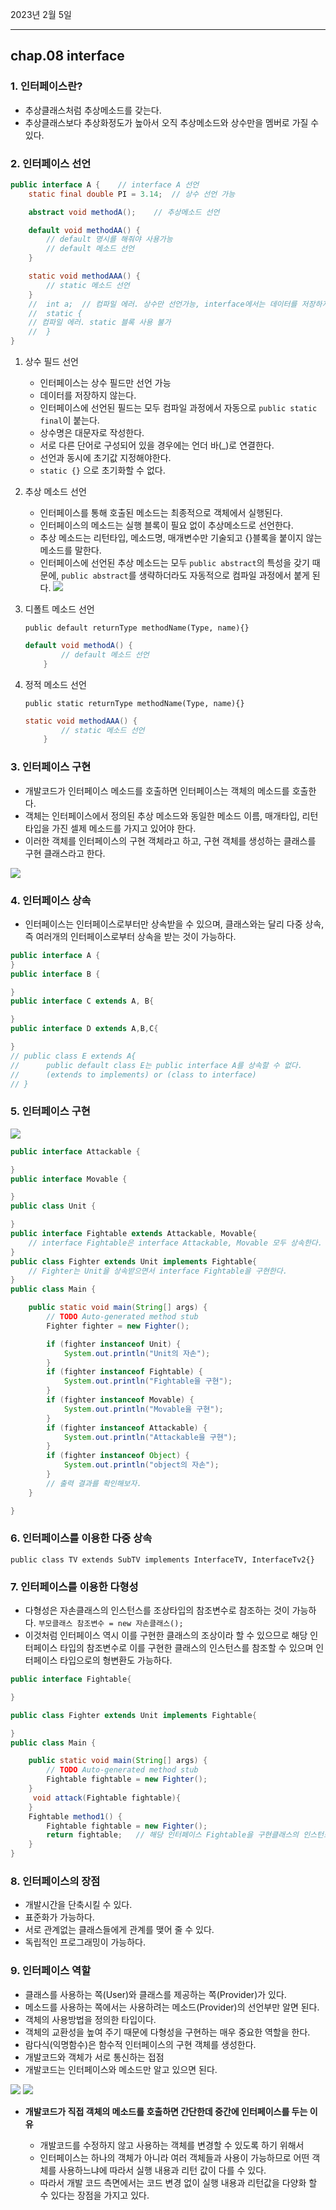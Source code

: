 2023년 2월 5일

---

## chap.08 interface

### 1. 인터페이스란?

- 추상클래스처럼 추상메소드를 갖는다.
- 추상클래스보다 추상화정도가 높아서 오직 추상메소드와 상수만을 멤버로 가질 수 있다.

### 2. 인터페이스 선언

```java
public interface A {    // interface A 선언
	static final double PI = 3.14;  // 상수 선언 가능

	abstract void methodA();    // 추상메소드 선언

	default void methodAA() {
		// default 명시를 해줘야 사용가능
        // default 메소드 선언
	}

	static void methodAAA() {
        // static 메소드 선언
	}
    //	int a;	// 컴파일 에러. 상수만 선언가능, interface에서는 데이터를 저장하지 않는다.
    //	static {
	// 컴파일 에러. static 블록 사용 불가
    //	}
}
```

1. 상수 필드 선언

   - 인터페이스는 상수 필드만 선언 가능
   - 데이터를 저장하지 않는다.
   - 인터페이스에 선언된 필드는 모두 컴파일 과정에서 자동으로 `public static final`이 붙는다.
   - 상수명은 대문자로 작성한다.
   - 서로 다른 단어로 구성되어 있을 경우에는 언더 바(\_)로 연결한다.
   - 선언과 동시에 초기값 지정해야한다.
   - `static {}` 으로 초기화할 수 없다.

2. 추상 메소드 선언

   - 인터페이스를 통해 호출된 메소드는 최종적으로 객체에서 실행된다.
   - 인터페이스의 메소드는 실행 블록이 필요 없이 추상메소드로 선언한다.
   - 추상 메소드는 리턴타입, 메소드명, 매개변수만 기술되고 {}블록을 붙이지 않는 메소드를 말한다.
   - 인터페이스에 선언된 추상 메소드는 모두 `public abstract`의 특성을 갖기 때문에, `public abstract`를 생략하더라도 자동적으로 컴파일 과정에서 붙게 된다.
     ![](https://cafeptthumb-phinf.pstatic.net/MjAyMDExMjFfNjcg/MDAxNjA1OTI4MjMzMjE1.RqtB0LvLheDpZF_1ciXYMED2lQcHOQYEgSXOu68lF_4g.s6-EcqYX5C74CAL-OqRtDZd-zdMExw3B_Z8P0YZUn1Yg.PNG/a1.PNG?type=w1600)

3. 디폴트 메소드 선언

   `public default returnType methodName(Type, name){}`

   ```java
   default void methodA() {
           // default 메소드 선언
       }
   ```

4. 정적 메소드 선언

   `public static returnType methodName(Type, name){}`

   ```java
   static void methodAAA() {
           // static 메소드 선언
       }
   ```

### 3. 인터페이스 구현

- 개발코드가 인터페이스 메소드를 호출하면 인터페이스는 객체의 메소드를 호출한다.
- 객체는 인터페이스에서 정의된 추상 메소드와 동일한 메소드 이름, 매개타입, 리턴타입을 가진 셀제 메소드를 가지고 있어야 한다.
- 이러한 객체를 인터페이스의 구현 객체라고 하고, 구현 객체를 생성하는 클래스를 구현 클래스라고 한다.

![](https://cafeptthumb-phinf.pstatic.net/MjAyMDExMjFfMTkw/MDAxNjA1OTM1NTA4NjEz.-JL3N-8-AUhkAR7oelT_lfEk3HXcjEpc03Aj6K7nmW0g.7tdYCFb4BeyZ6z5vVeMLAdXGbBaLITpZZbpj8KLralsg.PNG/a1.PNG?type=w1600)

### 4. 인터페이스 상속

- 인터페이스는 인터페이스로부터만 상속받을 수 있으며, 클래스와는 달리 다중 상속, 즉 여러개의 인터페이스로부터 상속을 받는 것이 가능하다.

```java
public interface A {
}
public interface B {

}
public interface C extends A, B{

}
public interface D extends A,B,C{

}
// public class E extends A{
//      public default class E는 public interface A를 상속할 수 없다.
//      (extends to implements) or (class to interface)
// }
```

### 5. 인터페이스 구현

![](https://cafeptthumb-phinf.pstatic.net/MjAyMDExMjJfMjcg/MDAxNjA2MDQyMTc3NDM1.R-XkxHVXQU3cfH7FPfaxcgdYcICtlYZoyq5kSLSKoSIg.3wsTc2u9Tczk9bLpZsqYRw5wBk-h3gftgCuqbo-oBLIg.PNG/image.png?type=w1600)

```java
public interface Attackable {

}
public interface Movable {

}
public class Unit {

}
public interface Fightable extends Attackable, Movable{
    // interface Fightable은 interface Attackable, Movable 모두 상속한다.
}
public class Fighter extends Unit implements Fightable{
    // Fighter는 Unit을 상속받으면서 interface Fightable을 구현한다.
}
public class Main {

	public static void main(String[] args) {
		// TODO Auto-generated method stub
		Fighter fighter = new Fighter();

		if (fighter instanceof Unit) {
			System.out.println("Unit의 자손");
		}
		if (fighter instanceof Fightable) {
			System.out.println("Fightable을 구현");
		}
		if (fighter instanceof Movable) {
			System.out.println("Movable을 구현");
		}
		if (fighter instanceof Attackable) {
			System.out.println("Attackable을 구현");
		}
		if (fighter instanceof Object) {
			System.out.println("object의 자손");
		}
        // 출력 결과를 확인해보자.
	}

}
```

### 6. 인터페이스를 이용한 다중 상속

`public class TV extends SubTV implements InterfaceTV, InterfaceTv2{}`

### 7. 인터페이스를 이용한 다형성

- 다형성은 자손클래스의 인스턴스를 조상타입의 참조변수로 참조하는 것이 가능하다.
  `부모클래스 참조변수 = new 자손클래스();`
- 이것처럼 인터페이스 역시 이를 구현한 클래스의 조상이라 할 수 있으므로 해당 인터페이스 타입의 참조변수로 이를 구현한 클래스의 인스턴스를 참조할 수 있으며 인터페이스 타입으로의 형변환도 가능하다.

```java
public interface Fightable{

}

public class Fighter extends Unit implements Fightable{

}
public class Main {

	public static void main(String[] args) {
		// TODO Auto-generated method stub
		Fightable fightable = new Fighter();
    }
     void attack(Fightable fightable){
    }
    Fightable method1() {
		Fightable fightable = new Fighter();
		return fightable;   // 해당 인터페이스 Fightable을 구현클래스의 인스턴스로 반환한다는 것을 의미한다.
    }
}
```

### 8. 인터페이스의 장점

- 개발시간을 단축시킬 수 있다.
- 표준화가 가능하다.
- 서로 관계없는 클래스들에게 관계를 맺어 줄 수 있다.
- 독립적인 프로그래밍이 가능하다.

### 9. 인터페이스 역할

- 클래스를 사용하는 쪽(User)와 클래스를 제공하는 쪽(Provider)가 있다.
- 메소드를 사용하는 쪽에서는 사용하려는 메소드(Provider)의 선언부만 알면 된다.
- 객체의 사용방법을 정의한 타입이다.
- 객체의 교환성을 높여 주기 때문에 다형성을 구현하는 매우 중요한 역할을 한다.
- 람다식(익명함수)은 함수적 인터페이스의 구현 객체를 생성한다.
- 개발코드와 객체가 서로 통신하는 접점
- 개발코드는 인터페이스와 메소드만 알고 있으면 된다.

![](https://cafeptthumb-phinf.pstatic.net/MjAyMDExMjFfMjQw/MDAxNjA1OTI3NTAyMTY3.uLfbNzGG1pXb1fqLjOwOEqV4ugdGw8w50aLJ_QLXl6wg.0EMwjuF1jWhWcpm2d1sc1Xs3z8HMZpk6Th8LRfT6ynkg.PNG/%E3%85%811.png?type=w1600)
![](https://cafeptthumb-phinf.pstatic.net/MjAyMDExMjFfMjY4/MDAxNjA1OTI3NTE5Njgy.VZaIgaa6cYBRJQl5NfpiauVkqwTg26y8hJFZSQodNYgg.Ai4HdLDGMV75Y9SBHv0RmPP8r1x9-x4aoc4VvIKLkzog.PNG/%E3%85%812.png?type=w1600)

- **개발코드가 직접 객체의 메소드를 호출하면 간단한데 중간에 인터페이스를 두는 이유**

  - 개발코드를 수정하지 않고 사용하는 객체를 변경할 수 있도록 하기 위해서
  - 인터페이스는 하나의 객체가 아니라 여러 객체들과 사용이 가능하므로 어떤 객체를 사용하느냐에 따라서 실행 내용과 리턴 값이 다를 수 있다.
  - 따라서 개발 코드 측면에서는 코드 변경 없이 실행 내용과 리턴값을 다양화 할 수 있다는 장점을 가지고 있다.
